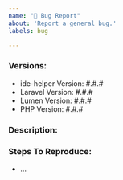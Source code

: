 ```yaml
---
name: "🐛 Bug Report"
about: 'Report a general bug.'
labels: bug

---
```


### Versions:
- ide-helper Version: #.#.#
- Laravel Version: #.#.# <!-- remove if not applicable -->
- Lumen Version: #.#.# <!-- remove if not applicable -->
- PHP Version: #.#.#

### Description:

<!--
Please describe in detail the nature of the bug, code samples, etc.

The more, the better.
-->

### Steps To Reproduce:

- …
